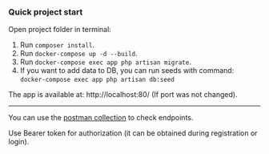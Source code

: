 ### Quick project start
Open project folder in terminal:
1. Run `composer install`.
2. Run `docker-compose up -d --build`. 
3. Run `docker-compose exec app php artisan migrate`.
4. If you want to add data to DB, you can run seeds with command: `docker-compose exec app php artisan db:seed`

The app is available at: http://localhost:80/ (If port was not changed).

-----

You can use the [postman collection](Guestbook.postman_collection.json) to check endpoints.

Use Bearer token for authorization (it can be obtained during registration or login).
